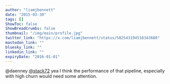 ```yaml
---
author: "liamjbennett"
date: "2015-03-30"
tags: []
ShowToc: false
ShowBreadCrumbs: false
thumbnail: "/img/main/profile.jpg"
twitter_link: "https://x.com/liamjbennett/status/582543194518343680"
mastodon_link: ""
bluesky_link: ""
linkedin_link: ""
expiryDate: "2016-01-01"
---
```


@daenney [@stack72](https://x.com/stack72) yea I think the performance of that pipeline, especially with high churn would need some attention.


